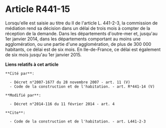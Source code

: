 # Article R441-15

Lorsqu'elle est saisie au titre du II de l'article L. 441-2-3, la commission de médiation rend sa décision dans un délai de
trois mois à compter de la réception de la demande. Dans les départements d'outre-mer et, jusqu'au 1er janvier 2014, dans les
départements comportant au moins une agglomération, ou une partie d'une agglomération, de plus de 300 000 habitants, ce délai
est de six mois. En Ile-de-France, ce délai est également de six mois jusqu'au 1er janvier 2015.

**Liens relatifs à cet article**

	**Cité par**:

	  - Décret n°2007-1677 du 28 novembre 2007 - art. 11 (V)
	  - Code de la construction et de l'habitation. - art. R*441-14 (V)

	**Modifié par**:

	  - Décret n°2014-116 du 11 février 2014 - art. 4

	**Cite**:

	  - Code de la construction et de l'habitation. - art. L441-2-3
